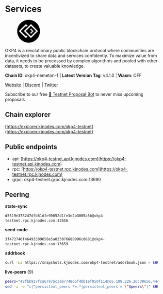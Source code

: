 # Services

<figure><img src="https://raw.githubusercontent.com/kj89/cosmos-images/main/logos/okp4.png" alt=""><figcaption></figcaption></figure>

OKP4 is a revolutionary public blockchain protocol where communities are incentivized to  share data and services confidently. To maximize value from data, it needs to be processed  by complex algorithms and pooled with other datasets, to create valuable knowledge.

**Chain ID**: okp4-nemeton-1 | **Latest Version Tag**: v4.1.0 | **Wasm**: OFF

[Website](https://okp4.network) | [Discord](https://discord.gg/okp4) | [Twitter](https://twitter.com/OKP4_Protocol)



Subscribe to our free [🤖 Testnet Proposal Bot](https://t.me/kjnodes_testnet_proposal_bot) to never miss upcoming proposals


## Chain explorer
[https://explorer.kjnodes.com/okp4-testnet](https://explorer.kjnodes.com/okp4-testnet)

## Public endpoints

* api: [https://okp4-testnet.api.kjnodes.com](https://okp4-testnet.api.kjnodes.com)
* rpc: [https://okp4-testnet.rpc.kjnodes.com](https://okp4-testnet.rpc.kjnodes.com)
* grpc: okp4-testnet.grpc.kjnodes.com:13690

## Peering

**state-sync**

```text
d5519e378247dfb61dfe90652d1fe3e2b3005a5b@okp4-testnet.rpc.kjnodes.com:13656
```

**seed-node**

```text
3f472746f46493309650e5a033076689996c8881@okp4-testnet.rpc.kjnodes.com:13659
```

**addrbook**
```bash
curl -Ls https://snapshots.kjnodes.com/okp4-testnet/addrbook.json > $HOME/.okp4d/config/addrbook.json
```

**live-peers** (9)
```bash
peers="42fbb917fca6787bc3ab774865f4bb1ef950f114@65.108.226.26:30656,44c4ad482cf8f1d9e7e18968da78bd0349fe853e@5.78.54.193:26656,d1c1b729eff9afe7dfd371f190df6282c82ccfad@65.109.89.5:31656,4ea26ce893d8f4f89a7b49b9bd77e0fbd914e029@65.109.88.162:36656,78d923333e39e747c6a7fbfcc822ec6279990556@91.211.251.232:28656,5c2a752c9b1952dbed075c56c600c3a79b58c395@95.214.55.232:26996,9392c27a9a561c31e7a920dc6f577d663c473ef8@154.12.225.88:26656,d5519e378247dfb61dfe90652d1fe3e2b3005a5b@65.109.68.190:13656,74349a1cb9479b291866debe2042de8a2e88b850@65.108.233.109:17656"
sed -i -e "s|^persistent_peers *=.*|persistent_peers = \"$peers\"|" $HOME/.okp4d/config/config.toml
```
